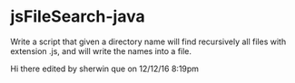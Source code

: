 # jsFileSearch-java
Write a script that given a directory name will find recursively all files with extension .js, and will write the names into a file.

Hi there edited by sherwin que on 12/12/16 8:19pm
